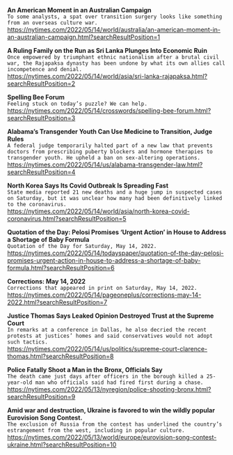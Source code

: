 **An American Moment in an Australian Campaign**\
`To some analysts, a spat over transition surgery looks like something from an overseas culture war.`\
https://nytimes.com/2022/05/14/world/australia/an-american-moment-in-an-australian-campaign.html?searchResultPosition=1

**A Ruling Family on the Run as Sri Lanka Plunges Into Economic Ruin**\
`Once empowered by triumphant ethnic nationalism after a brutal civil war, the Rajapaksa dynasty has been undone by what its own allies call incompetence and denial.`\
https://nytimes.com/2022/05/14/world/asia/sri-lanka-rajapaksa.html?searchResultPosition=2

**Spelling Bee Forum**\
`Feeling stuck on today’s puzzle? We can help.`\
https://nytimes.com/2022/05/14/crosswords/spelling-bee-forum.html?searchResultPosition=3

**Alabama’s Transgender Youth Can Use Medicine to Transition, Judge Rules**\
`A federal judge temporarily halted part of a new law that prevents doctors from prescribing puberty blockers and hormone therapies to transgender youth. He upheld a ban on sex-altering operations.`\
https://nytimes.com/2022/05/14/us/alabama-transgender-law.html?searchResultPosition=4

**North Korea Says Its Covid Outbreak Is Spreading Fast**\
`State media reported 21 new deaths and a huge jump in suspected cases on Saturday, but it was unclear how many had been definitively linked to the coronavirus.`\
https://nytimes.com/2022/05/14/world/asia/north-korea-covid-coronavirus.html?searchResultPosition=5

**Quotation of the Day: Pelosi Promises ‘Urgent Action’ in House to Address a Shortage of Baby Formula**\
`Quotation of the Day for Saturday, May 14, 2022.`\
https://nytimes.com/2022/05/14/todayspaper/quotation-of-the-day-pelosi-promises-urgent-action-in-house-to-address-a-shortage-of-baby-formula.html?searchResultPosition=6

**Corrections: May 14, 2022**\
`Corrections that appeared in print on Saturday, May 14, 2022.`\
https://nytimes.com/2022/05/14/pageoneplus/corrections-may-14-2022.html?searchResultPosition=7

**Justice Thomas Says Leaked Opinion Destroyed Trust at the Supreme Court**\
`In remarks at a conference in Dallas, he also decried the recent protests at justices’ homes and said conservatives would not adopt such tactics.`\
https://nytimes.com/2022/05/14/us/politics/supreme-court-clarence-thomas.html?searchResultPosition=8

**Police Fatally Shoot a Man in the Bronx, Officials Say**\
`The death came just days after officers in the borough killed a 25-year-old man who officials said had fired first during a chase.`\
https://nytimes.com/2022/05/13/nyregion/police-shooting-bronx.html?searchResultPosition=9

**Amid war and destruction, Ukraine is favored to win the wildly popular Eurovision Song Contest.**\
`The exclusion of Russia from the contest has underlined the country’s estrangement from the west, including in popular culture.`\
https://nytimes.com/2022/05/13/world/europe/eurovision-song-contest-ukraine.html?searchResultPosition=10

